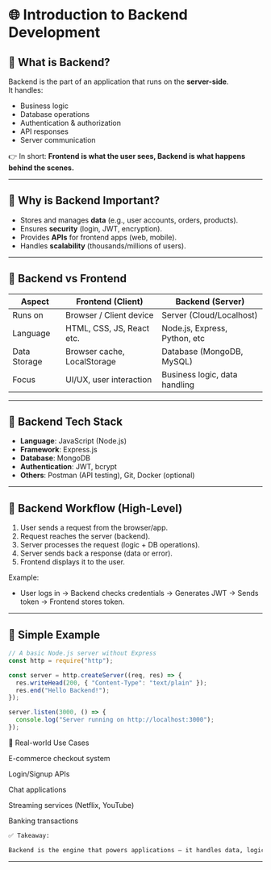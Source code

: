 # 🌐 Introduction to Backend Development

## 🔹 What is Backend?

Backend is the part of an application that runs on the **server-side**.  
It handles:

- Business logic
- Database operations
- Authentication & authorization
- API responses
- Server communication

👉 In short: **Frontend is what the user sees, Backend is what happens behind the scenes.**

---

## 🔹 Why is Backend Important?

- Stores and manages **data** (e.g., user accounts, orders, products).
- Ensures **security** (login, JWT, encryption).
- Provides **APIs** for frontend apps (web, mobile).
- Handles **scalability** (thousands/millions of users).

---

## 🔹 Backend vs Frontend

| Aspect       | Frontend (Client)           | Backend (Server)              |
| ------------ | --------------------------- | ----------------------------- |
| Runs on      | Browser / Client device     | Server (Cloud/Localhost)      |
| Language     | HTML, CSS, JS, React etc.   | Node.js, Express, Python, etc |
| Data Storage | Browser cache, LocalStorage | Database (MongoDB, MySQL)     |
| Focus        | UI/UX, user interaction     | Business logic, data handling |

---

## 🔹 Backend Tech Stack

- **Language**: JavaScript (Node.js)
- **Framework**: Express.js
- **Database**: MongoDB
- **Authentication**: JWT, bcrypt
- **Others**: Postman (API testing), Git, Docker (optional)

---

## 🔹 Backend Workflow (High-Level)

1. User sends a request from the browser/app.
2. Request reaches the server (backend).
3. Server processes the request (logic + DB operations).
4. Server sends back a response (data or error).
5. Frontend displays it to the user.

Example:

- User logs in → Backend checks credentials → Generates JWT → Sends token → Frontend stores token.

---

## 🔹 Simple Example

```js
// A basic Node.js server without Express
const http = require("http");

const server = http.createServer((req, res) => {
  res.writeHead(200, { "Content-Type": "text/plain" });
  res.end("Hello Backend!");
});

server.listen(3000, () => {
  console.log("Server running on http://localhost:3000");
});
```

🔹 Real-world Use Cases

E-commerce checkout system

Login/Signup APIs

Chat applications

Streaming services (Netflix, YouTube)

Banking transactions

```bash
✅ Takeaway:

Backend is the engine that powers applications — it handles data, logic, and security so the frontend can deliver a smooth experience.
```

---
